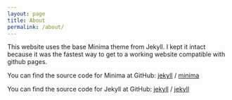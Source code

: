 ```yaml
---
layout: page
title: About
permalink: /about/
---
```


This website uses the base Minima theme from Jekyll. I kept it intact because it was the fastest way to get to a working website compatible with github pages.

You can find the source code for Minima at GitHub:
[jekyll][jekyll-organization] /
[minima](https://github.com/jekyll/minima)

You can find the source code for Jekyll at GitHub:
[jekyll][jekyll-organization] /
[jekyll](https://github.com/jekyll/jekyll)


[jekyll-organization]: https://github.com/jekyll
